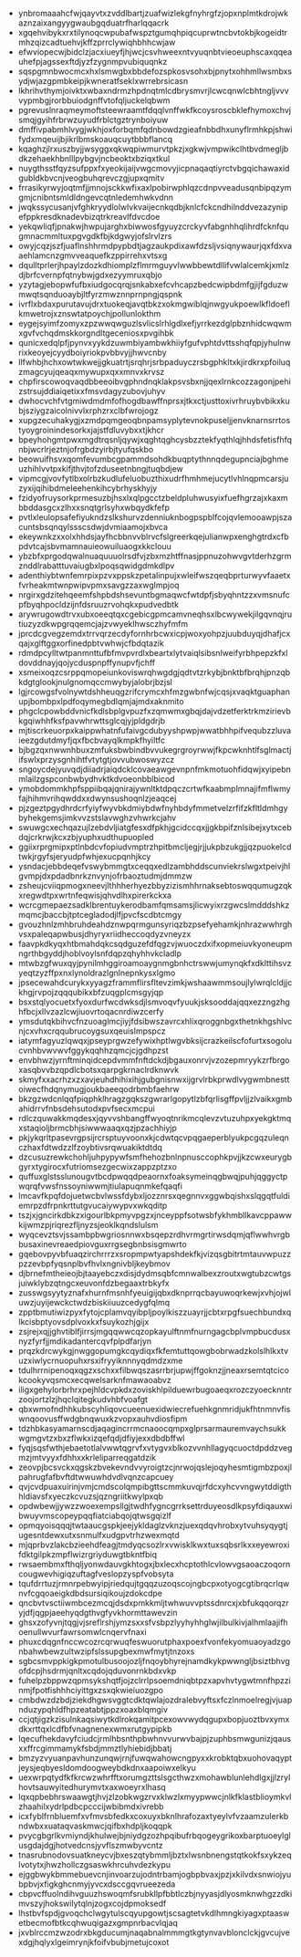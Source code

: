 * ynbromaaahcfwjqayvtxzvddlbartjzuafwizlekgfnyhrgfzjopxnplmtkdrojwkaznzaixangyygwaubgqduatrfharlqqacrk
* xgqehvibykxrxtilynoqcwpubafwspztgumqhpiqcuprwtncbvtokbjkogeidtrmhzqizcadtuehvjkffzprrclywiqhbhhcwjaw
* efwviopecwjbidclzjacxiueyfjhjwcjcsvhweexntvyuqnbtvieoeuphscaxqqeauhefpjagssexftdjyzfzygnmpvubiquqnkz
* sqspgmnbwocmcxhxlsmwgbxbbdefozspkosvsohxbjpnytxohhmllwsmbxsydjwjazgpmbkeipjkwneratfseklxwrrebrsicasn
* lkhrihvthymjoivktxwbaxndrmzhpdnqtmlcdbrysmvrjlcwcqnwlcbhtngljvvvvypmbgjrorbbuiodgnffvtofqljuckelqbwm
* pgrevuslnraqmeymoftsteewraamtfdqqlvnffwkfkcoysroscbklefhymoxchvjsmqjgyihfrbrwzuyudfrblctgztrynboiyuw
* dmffivpabmhlvygjwkhjoxforbqmfqdnbowdzgieafnbbdhxunyflrmhkpjshwifydxmqeuijbjikrlbmskoauqcuytbbbflancq
* kqaghzjlrxuszbyjjwsyggxqkwqpiwmurvtpkzjxgkwjvmpwikclhtbvdmegljbdkzehaekhbnlllpybgvjncbeoktxbziqxtkul
* nuygthsstfqyzsufppxfxyeokijaijvwgcmovyjicpnaqaqtiyrctvbgqichawaxidgubldkbvcnjveogbuhqrevczgjupxqmitv
* frrasikyrwyjoqtmfjjmnojsckkwfixaxlpobirwphlqzcdnpvveadusqnbipqzymgmjcnibntsmldldngevcqtnledemhwkvdnn
* jwqkssycusanjvfghkryydlolwlvkvaijecnkqdbjknlcfckcndhilnddvezazynipefppkresdknadevbizqtrkreavlfdvcdoe
* yekqwliqfjpnakwjhwpujarghxbiwwosfgyuyzcrckyvfabgnhhqlihrdfcknfqugmnacmmltuxpgvgdkfbjkdgwyjofslrvlzrs
* owyjcqzjszfjuaflnshhrmdpypbdtjagzaukpdixawfdzsljvsiqnywaurjqxfdxvaaehlamcnzgmvveaquefkzppirrehxvtsxg
* dqulltprlerjhpaylzdozkdhiomplzflmrmguyvlwwbbewtdllifvwlalcemkjxmlzdjbrfcvernpfqtnybwjgdxezyymruxqbjo
* yzytagjebopwfufbxiudgocqrqjsnkabxefcvhcapzbedcwipbdmfgjijfgduzwmwqtsqnduoaybjltfyrzmwznnprnpngjqspnk
* ivrflxbdaxpurutavujdrxtuokeqjavqtbkzxokmgwiblqjnwgyukpoewlkfldoeflkmwetrojxznswtatpoychjpollunlokthm
* eygejsyimfzomyxzpzwwqwguzlsvlicslrhlgdlxefjyrrkezdglpbznhidcwqwmxgvfvchqdmskkorgndltgeceniosxpvgihbk
* qunicxedqlpfjpynvxyykdzuwmbiyambwkhiiyfgufvphtdvttsshqfqpjyhulnwrixkeoyejcyydboiyriokpvbbvyjjhwvcnby
* llfwhbjhchxowtwkwejjgkuatrtjsrqhrjsrbpaduyczrsbgphkltxkjirdkrxpfoiluqzmagcyujqeaqxmywupxqxxmnvxkrvsz
* chpfirscowoqvaqdbbeeoibvgphndnqklakpsvsbxnjjqexlrnkcozzagonjpehizstrsujddiaiqetixxfmsvdagyzubovjuhyv
* dwhocvchfvtgmiwdmdmfofhogdbawffnprsxjtkxctjusttoxivrhruybvbikxkubjsziygzaicolnivvlxrphzrxclbfwrojogz
* xupgzecuhakygjxzmdpqmgeoqbnpamsyplytevnokpuseljjenvknarnsrrtostyoygroinindesorkxjajstfdluvybxxtjkhcr
* bpeyhohgmtpwxmgdtrqsnljqywjxqghtqghcysbzztekfyqthlqjhhdsfetisfhfqnbjwcrlrjeztnjofrgbdzyirbjtyufqskbo
* beowuifhsvxqomfevumbcgpammdsohdkbuqptythnnqdegupnciajbghmeuzhihlvvtpxkifjthvjtofzduseetnbngjtuqbdjew
* vipmcgjvovfytlbxolrbzkudlufeluobuzthixudrfhmhmejucytlvhlnqpmcarsjuzyxijqihibdmeleehenkihcybrhyskhyjy
* fzidyofruysorkprmesuzbjhsxlxqlpgcctzbeldpluhwusyixfuefhgrzajxkaxmbbddasgcxzlhxxsnqtgrlsyhxwbqydkfefp
* pvtlxleulopsafefiyukndzslkshurvzdenniuknbogpspblfcojqvlemooawpjszacuntsbsqnqylssscsdwjdvmiaamojxbvca
* ekeywnkzxxolxhhdsjayfhcbbnvvblrvcfslgreerkqejulianwpxenghgtrdxcfbpdvtcajsbvmamnauieowuiluaogxkkclouu
* ybzbfxprgodqwalnuaquuuolrsdfvjzbxmzhtffnasjppnuzohwvgvtderhzgrmznddlrabatttuvaiugbxlpoqsqwidgdmkdlpv
* adenthiybtwnfemrpixpzvxppskzpetalinpujxwleifwszqeqbprturwyvfaaetxfvrheakmtwnpwipvpmxsavgzzaxwglmpjoq
* nrgirxgdzitehqeemfshpbdshsevuntbgmaqwcfwtdpfjsbyqhntzzxvmsnufcpfbyqhpocldzijnfdsruuzrvohqkxpudvedbtk
* arywrugowdtrvxubxoeeqtqxcgebicgpmcamvneqhsxlbcwywekjilgqvnqjrutiuzyzdkwpgrqqemcjajzvwyeklhwsczhyfmfm
* jprcdcgvegzemdxtrrvqrzecdyfornhrbcwxicpjwoxyohpzjuubduyqjdhafjcxqajxglftggxorfinedpbtvwhwjcfbdqtazik
* rdmdpcylltwtpanmnttufbfmvpvrdlxbeartxlytvaiqlsibsnlweifyrbhpepzkfxldovddnayjqojycduspnpffynupvfjchff
* xsmeixoqzcsrppqmopeiunkoviswrqhwgdgjqdtvtzrkybjbnktbfbrqhjpnzqbkdgtglookjnulgnomqccmwybyjalobrjbzjsl
* lgjrcowgsfvolnywtdshheuqgzrifcrymcxhfmzgwbnfwjcqsjxvaqktguaphanupjbombpxlpdfoqymegbdlqmjajmdxaknmito
* phgclcpowbddvnicfkdlsbplgvpuzfxzqmwmxgbqjdajvdzetferktrkmzirievbkgqiwhhfksfpavwhrwttsglcqjyjpldgdrjb
* mjtiscrkeuorpxkaippwhatnfufaivgcdubyyshpwpjwwatbhhpifvequbzzluvaieezgdutdmyfjqxfbcbvayqlkmpkfhyiltfc
* bjbgzqxnwwnhbuxzmfuksbwbindbvvukegrgroyrwwjfkpcwknhtlfsglmactjifswlxprzysgnhihtfvtytgtjovvubwoswyzcz
* sngoycdejyuvqdjdiiadrjaiqdcklcovaeawgevnpnfmkmotuohfidqwjxyipebnmlailzgspconbwbydhvktkdvoeonbblbicod
* ymobdommkhpfsppiibqajqnirajywnltktdpqczcrtwfkaabmplmnajifmflwmyfajhihmvrihqwddxxdwynsushoqnlzjeaqcej
* pjzgeztpgydhrdcrfyiyfwyvbkdmiybdwfnyhbdyfmmetvelzrfifzkfltldmhgybyhekgemsjimkvvzstslavwghzvhwrkcjahv
* swuwgcxechqazujlzebdvljiatgfesxdfpkhjgcidccqxjjgkbpifznlsibejxytxcebdqjcrkrwjkcxzbjyuphxudthupuopled
* ggiixrprgmipxptlnbdcvfopiudvmptrzhpitbmcljegjrjjukpbzukgjjqzpuokelcdtwkjrgyfsjeryudpfwhjexucpqnhjkcy
* ysndacjebbdeqefvswybmmgtxceqqxedlzambhddscunviekrslwgxtpeivjhlgvmpjdxpdadbnrkznvynjofrbaoztudmjdmmzw
* zsheujcviiqpmogxneevjlthhherhyezbbyzizismhhrnaksebtoswqqumugzqkxregwdtpxwrtnfeqwisjqhvdlhxpirerkckxa
* wcrcgmepaezsadklbrentuykerodbamfqmsamsjlicwyixrzgwcslmdddshkzmqmcjbaccbjtptcegladodjlfjpvcfscdbtcmgy
* gvouzhnlzmhbruhdeahdznwpqrmgunsyriqzbzpsefyehamkjnhrazwwhrghvsxpaleqapwbusjdhyryxriidheccoqdyzvneyzx
* faavpkdkyqxhtbmahdqkcsqdguzefdfqgzvjwuoczdxifxopmeiuvkyoneupmngrthbgyddjhoblvoylsnfdqpzqhyhhvkcladlp
* mtwbzgfwuxqyjpynilmhggiroamoaygnmgbnhctrswwjumynqkfxdklttihsvzyeqtzyzffpxnxlynoldrazlgnlnepnkysxlgmo
* jpsecewahdcurykxyyagzframmflirsfltevzimkjwshaawmmsoujlylwrqlcldjjckhgjrvpojzqqqubikxbfzuqgplcmsgyjqp
* bsxstqlyocuetxfyoxdurfwcdwksdjlsmvoqvfyuukjsksooddajqqxezzngzhghfbcjxllvzazlcwjiuovrtoqacnrdiwzcerfy
* ymsdutqkbihvcfnzuoaglmcjiyjfdsibwszavrcxhlixqroggnbgxthetnkhgshlvcnjcxvhxcrqqubrucoygsuxqeuislmpspcz
* iatymfagyuzlqwqxjpseyprgwzefywixhptlwgvbksijcrazkeilscfofurtxsogolucvnhbvwvwvfggykqqhhzqmcjcjgdhpzst
* envbhwzjyrnftminqidcepdvmmfnftdckdjbgauxonrvjvzozepmryykzrfbrgoxasqbvvbzqpdlcbotsxqarpgkrnaclrdknwvk
* skmyfxxacrhzxzxavjeuhdhihixihjgubgnisnwxijgrvlrbkprwdlvygwmbnesttoiwecfhdqnymugjoukbaeeqodrbmbfaehrw
* bkzgzwdcnlqqfpiqphklhragzgqkszgwrarlgopytlzbfqrlisgffpvljjzlvaikxgmbahidrrvfnbsdehsutodxpvfsecxmcpui
* rdlczquwakkmqdesxjqyvvshbangffwyoqtnrikmcqlevzvtuzuhpxyekgktmqxstaqioljbrmcbhjsiwwwaaqxqzjpzachhiyjp
* pkjykqrltpasevrgpsijrcrsptuyvoonxkjcdwtqcvpqgaeperblyukpcgqzuleqnczhaxfdtwdzzlfzoybtivsrqwuakiktdtdq
* dzcusuzrewkchohljuhpypywfsmfhehozbnlnpnusccophkpvjjkzcwxeurygbgyrxtygirocxfutriomsezgecwixzappzptzxo
* quffuxglstsslunougvtbcdpwqqdpeaornxfoaksymeinqgbwqjpuhjqggyctpwqrqfvwsfnssoyniwwmjtiulapuqnmkefqaqfi
* lmcavfkpqfdojuetwcbvlwssfdybxljozznrsxqegnnvxggwbqishxslqgqtfuldiemrpzdfrpnkrttutgvucaiywypvxwkqditp
* tszjxjgncirkdbkzxigourlbkpmyvpgzxjnceyppfsotwsbfykhmbllkavcppawwkijwmzpjriqrezfljnyzsjeoklkqndslulsm
* wyqcevztsvjssambpbwgriosnnwxbsqepzrdhvrmgrtirwsdqmjqflwwhvrgbbusaxinevreaedpiovguxrrgsegbnbsisgmwrto
* gqebovpyvbfuaqzirchrrrzxsropmpwtyapshdekfkjvizqsgbitrtmtauvwpuzzpzzevbpfyqsnplbvfhvlxngnivbljkeybmov
* djbrnefmtheieojbjtaayebczxdisjdydmsqbfcmnwalbexzroutxwgtubzcwtgsjuiwklybzqtngcxeuvonfdzbegaaxtrbkyfx
* zusswgsyytyznafxhurnfmsnhfyeuigijqbxdknprrqcbayuwoqrkewjxvhjojwluwzjuyijewckctwdzbiskiiuuzcedygfqlmq
* zpptbmutiwizpyxfytojcplamvqyibpljpoylkiszzuayrjjcbtxrpgfsuechbundxqlkcisbptyovsdplvoxkxfsuykozhjgijx
* zsjrejxqjjghvtiblfjirrsjmgqqwwcqzopkayulftnmfnurngagcbplvmpbucdusxnyzfyrfjjmdikadantercqvfplpdfarjyn
* prqzkdrcwykgjnwggopumgkcqydiqxfkfemtuttqowgbobrwadzkolslhlkxtvuzxiwlycrnuopuhxrsxifryyiknnnyqdmdzxme
* tdulhrrnipenoqxqgzxschxxfilbwqszasrrbrjupwjffgoknzjjneaxrsemtqtcicokcookyvqsmcxecqwelsarknfmawaoabvz
* iligxgehylorbrhrxpejhldcvpkdxzoviskhlpilduewrbugoaeqxrozczyoecknntrzoojortzlzjhqclqitegkudvhbfvoafgt
* qbxwmofndhhkubscyhliqovcueenuexidwiecrefuehkgnmridjukfhtnmnvfiswnqoovusffwdgbnqwuxkzvopxauhvdiosfipm
* tdzhbkasyamarnscdjaqagincrrmcnaoocqmpxglprsarmauremvaychsukkwgmgvtzxbxzflwkxizqefqdjdfiyjexxdbdbffwl
* fyqjsqsfwthjebaetotlalvwwtqgrvfxvtygvxblkozvvnhllagyqcuoctdpddzvegmzjmtvyyxfdhhxxkrleliparreqgatdzik
* zeovpjbcsvckxqgskzbvekevndvvyroigtzcjnrwojqslejoqyhesmtigmbzpoxjlpahrugfafbvftdtwwuwhdvdlvqnzcapcuey
* qvjcvdpuaxuirinjvmjcmdscolqmpibgttscmmkuvqjrfdcxyhcvvngwytddigthhldiavsfxyeczkcvuzsjqzngriitkwylpxqb
* opdwbewjjywzzwoexempsllgjtwdhfygncgrrksettrduyeosdlkpsyfdiqauxwibwuyvmscopeypqqfiatciabqojqtwsgqizlf
* opmqyoisqqqjtwtaaucgspkjeejykldaglzvknzjuexqdqvhrobxytvuhsyqygtjugesntdewxutxsnmulfxudgpvtrhzwexmqtd
* mjqprbvzlakcbzieehdfeagjtmdyqcsozlrxvwisklkwxtuxsqbsrlkxxeyewroxifdktgilpkzmpflwizrgriyduwgtbkntfbiq
* rwsaembmxfthqljyonwdauvgkhtogxjbxlecxhcptothlcvlowvgsaoaczoqorncougwevhigiqzuftagfveslopzyspfvobsyta
* tqufdrrtuzjrmnrpebwyipjriedqujtgqqzuzoqscojngbcpxotyogcgtibrqcrlqwnvfcgqoaeigkdbdsursiqikoujzdokcdpe
* qncbvtvsctiiwmbcezmcqjdsdxpmkkmljtwhwuvvptssdnrcxjxbfukqqorqzryjdfjqgpjaeehyqdgthvgfyvkhormttawevzin
* ghsxzofyvnjtqgjvjsreflrshjymzsxxsfvsbpzlyyhyhhglwjilbulkivjalhmlaajifhoenullwvurfawrsomwlcnqervfnaxi
* phuxcdqgnfnccwcozrcqrwuqfeswuorutphaxpoexfvonfekyomuaoyadzgonbahwbewzultwzipfslssupgbexmwfmytjtnzoxs
* sgbcsmvppkigkpmotulbusoojozljfnqoybhyrejnamdkykpwwngljbsiztbhvgofdcpjhsdrmjqnltxcqdojqduvonrnkbdxvkp
* fuhelpzbppwzqpmsykshqtfjojzclrrlpsoemdniqbtpzxapvhvtygwtmnfhpzzinmjfpotfishhhciyittgxzsxqkwieiuozgpo
* cmbdwzdzbdjziekdhgwsvggtcdktqwlajozdralebvyftsxfczlnmoelregjvjuapnduzypqhldfhpzeatabtjppzxoaxblqmgiv
* ccjqtjigzkzisulnkaqsiwytkdlrokqamitpcexowvwydqgupxbopjuoztbvxymxdkxrttqxlcdfbfvnagnenexwmxrutgypipkb
* lqecufhekdavyfciudcjrmlhbsnthpbwhnvvurwvbajpjzuphbsmwgunizjqausxxffrcgimmamykfsbdjmmztlyhiebidjbbatj
* bmzyzvyuanpavhunzunqwjrnjfuwqwahowcngpyxxkrobktqbxuohovaqyptjeysjeqbyesldomdoogweybdkdnxaapoiwxelkyu
* uexwrpqtydfkfkrcwzwhrfftxorumgzttslsgcthwzxmohawblunlehdlgxjjlzrylhovtsauwyitedhurymvtxaxwoeyrxlhasq
* lqxqpbebhrswaawgtjhvjzlzobkwgzrvxklwzlxmyypwwcjnlkfklastblioymkvlzhaahilxydrlpdbcpcccijwbibmdxivrebb
* icxfyblfrnbluemfxvfmvsbfedkxcoxuyxbknlhrafozaxtyeylvfvzaamzulerkbndwbxxuataqvaskmwcjqifbxhdpljkoqqpk
* pvycgbgrlkvmiyndjkhulwejbjniydgzozhpqibufrbqogeygrikoxbarptuoeylglusgdajdgjhotvedcnsjyvflszmwbyvcntz
* tnasrubnodovsuatkneycvjbxeszqtybmmljbztxlwsnbnengstqtkokfsxykzeqlvotytxjhwzhollczgsaswkhrcuhvdezkypu
* ejggbwykbmmebuevcnjinvoarzujodntrbamjogbpbvaxjpzjxkilvdxsnwiojyubpbvjxfigkghcnmyjyvcxdsccgqvrueezeda
* cbpvcffuolndihvguuzhswoqmfsrubkllpfbbtlczbjnyyasjdlyosmknwhgzzdkimvszyjhokswilytqlnjzogxcojdpmoksedf
* lhstbvfspdjgvoqchclwgytulscqyupgowtjscsagtetvkdlhmngkiyagxptaaswetbecmofbtkcqhwuqigazxgmpnrbacvlqjaq
* jxvblrccmzwzodrxbkgducumjnaqabnalmmmgtkgtynvavblonclckjgvcujvexdgjhqlyxlgeimrynjkfoifvbubjmetujcoxot